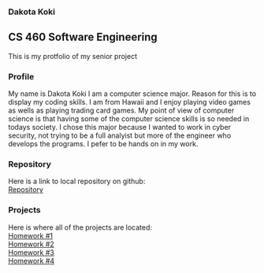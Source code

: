 ### Dakota Koki
## CS 460 Software Engineering 

This is my protfolio of my senior project<br>


### Profile

My name is Dakota Koki I am a computer science major. Reason for this is to display my coding skills. I am from Hawaii and I enjoy playing video games as wells as playing trading card games. My point of view of computer science is that having some of the computer science skills is so needed in todays society. I chose this major because I wanted to work in cyber security, not trying to be a full analyist but more of the engineer who develops the programs. I pefer to be hands on in my work.

### Repository
Here is a link to local repository on github:<br>
[Repository](https://github.com/Dakota808/Dakota808.github.io)

### Projects
Here is where all of the projects are located:<br>
[Homework #1](Project_1/HW1post.md)<br>
[Homework #2](Project_2/HW2blog.md)<br>
[Homework #3](Project_3/HW3blog.md)<br>
[Homework #4](Project_4/HW4blog.md)
